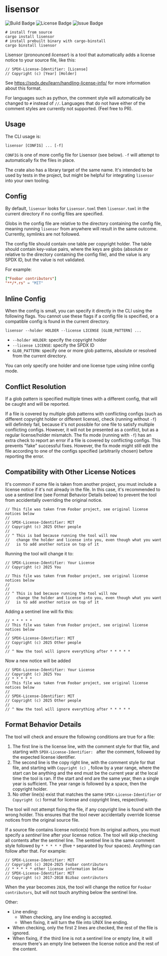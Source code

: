 # lisensor

![Build Badge](https://img.shields.io/github/check-runs/Pistonite/lisensor/main)
![License Badge](https://img.shields.io/github/license/Pistonite/lisensor)
![Issue Badge](https://img.shields.io/github/issues/Pistonite/lisensor)

```
# install from source
cargo install lisensor
# install prebuilt binary with cargo-binstall
cargo binstall lisensor
```

Lisensor (pronounced *licenser*) is a tool that automatically adds a
license notice to your source file, like this:

```
// SPDX-License-Identifier: [License]
// Copyright (c) [Year] [Holder]
```

See https://spdx.dev/learn/handling-license-info/ for more information
about this format.

For languages such as python, the comment style will automatically
be changed to `#` instead of `//`. Languages that do not have
either of the comment styles are currently not supported. (Feel free to PR).

## Usage

The CLI usage is:
```
lisensor [CONFIG] ... [-f]
```

`CONFIG` is one of more config file for Lisensor (see below). `-f` will attempt to automatically
fix the files in place.

The crate also has a library target of the same name. It's intended to be
used by tests in the project, but might be helpful for integrating `lisensor` into your own tooling.

## Config
By default, `lisensor` looks for `Lisensor.toml` then `lisensor.toml`
in the current directory if no config files are specified.

Globs in the config file are relative to the directory containing
the config file, meaning running `lisensor` from anywhere will result
in the same outcome. Currently, symlinks are not followed.

The config file should contain one table per copyright holder.
The table should contain key-value pairs, where the keys are
globs (absolute or relative to the directory containing the config file),
and the value is any SPDX ID, but the value is not validated.

For example:

```toml
["Foobar contributors"]
"**/*.rs" = "MIT"
```

## Inline Config
When the config is small, you can specify it directly in the CLI using
the following flags. You cannot use these flags if a config file is specified,
or a compatible config is found in the current directory.

```
lisensor --holder HOLDER --license LICENSE [GLOB_PATTERN] ...
```

- `--holder HOLDER`: specify the copyright holder
- `--license LICENSE`: specify the SPDX ID
- `GLOB_PATTERN`: specify one or more glob patterns, absolute or resolved
  from the current directory.

You can only specify one holder and one license type using inline config mode.

## Conflict Resolution
If a glob pattern is specified multiple times with a different config,
that will be caught and will be reported.

If a file is covered by multiple glob patterns with conflicting configs
(such as different copyright holder or different license), check (running without `-f`)
will definitely fail, because it's not possible for one file
to satisfy multiple conflicting configs. However, it will not be presented
as a conflict, but as a regular license/holder mismatch.
The fix mode (running with `-f`) has an extra check to report an error
if a file is covered by conflicting configs. This prevents "fake" successful
fixes. However, the fix mode might still edit the file according to one
of the configs specified (arbitrarily chosen) before reporting the error.

## Compatibility with Other License Notices
It's common if some file is taken from another project, you must include
a license notice if it's not already in the file. In this case,
it's recommended to use a sentinel line (see Format Behavior Details below)
to prevent the tool from accidentally overriding the original notice.

```
// This file was taken from Foobar project, see original license notices below
// 
// SPDX-License-Identifier: MIT
// Copyright (c) 2025 Other people
// 
// ^ This is bad because running the tool will now
//   change the holder and license into you, even though what you want
//   is to add another notice on top of it
```

Running the tool will change it to:
```
// SPDX-License-Identifier: Your License
// Copyright (c) 2025 You

// This file was taken from Foobar project, see original license notices below
// 
// 
// ^ This is bad because running the tool will now
//   change the holder and license into you, even though what you want
//   is to add another notice on top of it
```

Adding a sentinel line will fix this:
```
// * * * * *
// This file was taken from Foobar project, see original license notices below
// 
// SPDX-License-Identifier: MIT
// Copyright (c) 2025 Other people
// 
// ^ Now the tool will ignore everything after * * * * *
```

Now a new notice will be added
```
// SPDX-License-Identifier: Your License
// Copyright (c) 2025 You
// * * * * *
// This file was taken from Foobar project, see original license notices below
// 
// SPDX-License-Identifier: MIT
// Copyright (c) 2025 Other people
// 
// ^ Now the tool will ignore everything after * * * * *
```

## Format Behavior Details
The tool will check and ensure the following conditions are true for a file:

1. The first line is the license line, with the comment style for that file,
   and starting with `SPDX-License-Identifier: ` after the comment, followed
   by the expected license identifier.
2. The second line is the copy right line, with the comment style for that file,
   and starting with `Copyright (c) `, follow by a year range, where the start
   can be anything and the end must be the current year at the local time the tool
   is ran. If the start and end are the same year, then a single year is sufficient.
   The year range is followed by a space, then the copyright holder.
3. No other line(s) exist that matches the same `SPDX-License-Identifier`
   or `Copyright (c)` format for license and copyright lines, respectively.

The tool will not attempt fixing the file, if any copyright line is found
with the wrong holder. This ensures that the tool never accidentally override
license notices from the original source file.

If a source file contains license notice(s) from its original authors,
you must specify a *sentinel* line after your license notice. The tool
will skip checking all contents after the sentinel line. The sentinel line
is the same comment style followed by `* * * * *` (five `*` separated by four spaces).
Anything can follow after that. For example:

```
// SPDX-License-Identifier: MIT
// Copyright (c) 2024-2025 Foobar contributors
// * * * * * other license information below
// SPDX-License-Identifier: MIT
// Copyright (c) 2017-2018 Bizbaz contributors
```

When the year becomes `2026`, the tool will change the notice
for `Foobar contributors`, but will not touch anything below the sentinel line.

Other:

- Line ending:
  - When checking, any line ending is accepted. 
  - When fixing, it will turn the file into UNIX line ending.
- When checking, only the first 2 lines are checked, the rest of the file
  is ignored.
- When fixing, if the third line is not a sentinel line or empty line,
  it will ensure there's an empty line between the license notice and the
  rest of the content.
